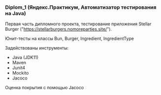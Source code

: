 ### Diplom_1 (Яндекс.Практикум, Автоматизатор тестирования на Java)

Первая часть дипломного проекта, тестирование приложения Stellar Burger
("https://stellarburgers.nomoreparties.site/").

Юнит-тесты на классы Bun, Burger, Ingredient, IngredientType

Задействованы инструменты:
- Java (JDK11)
- Maven
- Junit4
- Mockito
- Jacoco
  
Оценка покрытия с помощью Jacoco
